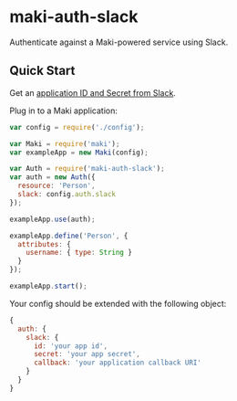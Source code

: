 # maki-auth-slack
Authenticate against a Maki-powered service using Slack.

## Quick Start
Get an [application ID and Secret from Slack][slack-apps].

Plug in to a Maki application:

```js
var config = require('./config');

var Maki = require('maki');
var exampleApp = new Maki(config);

var Auth = require('maki-auth-slack');
var auth = new Auth({
  resource: 'Person',
  slack: config.auth.slack
});

exampleApp.use(auth);

exampleApp.define('Person', {
  attributes: {
    username: { type: String }
  }
});

exampleApp.start();
```

Your config should be extended with the following object:

```js
{
  auth: {
    slack: {
      id: 'your app id',
      secret: 'your app secret',
      callback: 'your application callback URI'
    }
  }
}

```

[slack-apps]: https://api.slack.com/apps
